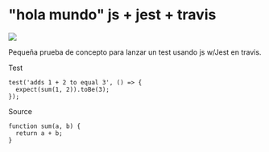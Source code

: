 # "hola mundo" js + jest + travis
![](https://travis-ci.com/GeeksHubsAcademy/hola-mundo-testing-js-jest.svg?branch=master)

Pequeña prueba de concepto para lanzar un test usando js w/Jest en travis.


Test
```
test('adds 1 + 2 to equal 3', () => {
  expect(sum(1, 2)).toBe(3);
});
```

Source
```
function sum(a, b) {
  return a + b;
}
```

